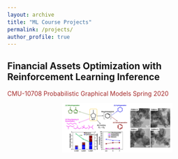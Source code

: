 ```yaml
---
layout: archive
title: "ML Course Projects"
permalink: /projects/
author_profile: true
---
```

<style>
img {
  display: block;
  margin-left: auto;
  margin-right: auto;
}
</style>

## Financial Assets Optimization with Reinforcement Learning Inference
<p style="color:brown; font-size: 20xp;">CMU-10708 Probabilistic Graphical Models Spring 2020</p>
<a href="../files/projects/10708.pdf" target="_blank" rel="noopener noreferrer"><i class="fas fa-fw fa-file-pdf zoom" aria-hidden="true"></i></a>
<img src="../images/publications/catalyst.png" style="width:50%;">